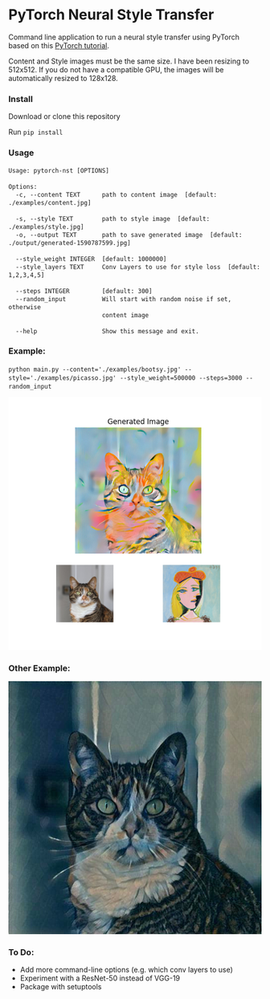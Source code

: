 # PyTorch Neural Style Transfer
Command line application to run a neural style transfer using PyTorch based on this [PyTorch tutorial](https://pytorch.org/tutorials/advanced/neural_style_tutorial.html). 

Content and Style images must be the same size. I have been resizing to 512x512. If you do not have a compatible GPU, the images will be automatically resized to 128x128.

### Install

Download or clone this repository

Run `pip install`

### Usage

```
Usage: pytorch-nst [OPTIONS]

Options:
  -c, --content TEXT      path to content image  [default: ./examples/content.jpg]

  -s, --style TEXT        path to style image  [default: ./examples/style.jpg]
  -o, --output TEXT       path to save generated image  [default: ./output/generated-1590787599.jpg]

  --style_weight INTEGER  [default: 1000000]
  --style_layers TEXT     Conv Layers to use for style loss  [default: 1,2,3,4,5]

  --steps INTEGER         [default: 300]
  --random_input          Will start with random noise if set, otherwise
                          content image

  --help                  Show this message and exit.
```

### Example:
  
`python main.py --content='./examples/bootsy.jpg' --style='./examples/picasso.jpg' --style_weight=500000 --steps=3000 --random_input`

![Image of Picasso Bootsy](https://github.com/tomsitter/pytorch-neural-style-transfer/blob/master/output/bootsy_picasso_3000_steps.png)
  
  
### Other Example:
![Image of Muted Picasso Booty](https://github.com/tomsitter/pytorch-neural-style-transfer/blob/master/output/bootsy_final.jpg)
  
### To Do:
* Add more command-line options  (e.g. which conv layers to use)
* Experiment with a ResNet-50 instead of VGG-19
* Package with setuptools
